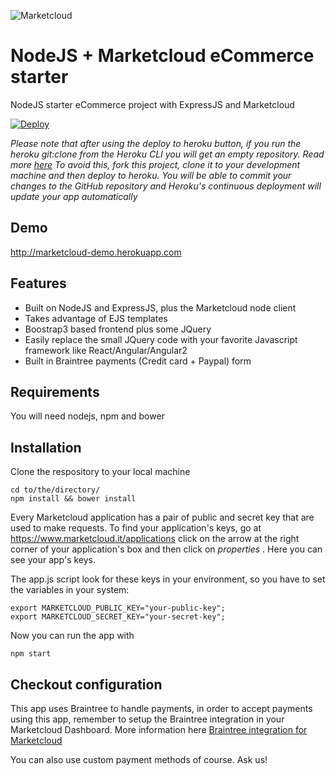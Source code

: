 ![Marketcloud](http://www.marketcloud.it/img/logo/new_with_text.png)
# NodeJS + Marketcloud eCommerce starter
NodeJS starter eCommerce project with ExpressJS and Marketcloud



[![Deploy](https://www.herokucdn.com/deploy/button.svg)](https://heroku.com/deploy?template=https://github.com/Marketcloud/node-marketcloud-starter)

*Please note that after using the deploy to heroku button, if you run the heroku git:clone from the Heroku CLI you will get an empty repository. Read more [here](https://github.com/cobyism/ghost-on-heroku/issues/67)*
*To avoid this, fork this project, clone it to your development machine and then deploy to heroku. You will be able to commit your changes to the GitHub repository and Heroku's continuous deployment will update your app automatically*
## Demo
http://marketcloud-demo.herokuapp.com
## Features
* Built on NodeJS and ExpressJS, plus the Marketcloud node client
* Takes advantage of EJS templates
* Boostrap3 based frontend plus some JQuery
* Easily replace the small JQuery code with your favorite Javascript framework like React/Angular/Angular2
* Built in Braintree payments (Credit card + Paypal) form

## Requirements
You will need nodejs, npm and bower

## Installation

Clone the respository to your local machine
```
cd to/the/directory/
npm install && bower install
```
Every Marketcloud application has a pair of public and secret key that are used to make requests. To find your application's keys, go at https://www.marketcloud.it/applications click on the arrow at the right corner of your application's box and then click on _properties_ . Here you can see your app's keys.

The app.js script look for these keys in your environment, so you have to set the variables in your system:
```
export MARKETCLOUD_PUBLIC_KEY="your-public-key";
export MARKETCLOUD_SECRET_KEY="your-secret-key";
```

Now you can run the app with
```
npm start
```
## Checkout configuration
This app uses Braintree to handle payments, in order to accept payments using this app, remember to setup the Braintree integration in your Marketcloud Dashboard.
More information here [Braintree integration for Marketcloud](https://www.marketcloud.it/documentation/guides/braintree)

You can also use custom payment methods of course. Ask us!
